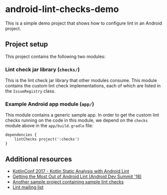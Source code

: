 # android-lint-checks-demo

This is a simple demo project that shows how to configure lint in an Android project.

## Project setup

This project contains the following two modules:

### Lint check jar library (`checks/`)

This is the lint check jar library that other modules consume. This module contains
the custom lint check implementations, each of which are listed in the `IssueRegistry`
class.

### Example Android app module (`app/`)

This module contains a generic sample app. In order to get the custom lint checks
running on the code in this module, we depend on the `checks` module above in the
`app/build.gradle` file:

```
dependencies {
    lintChecks project(':checks')
}
```

## Additional resources

* [KotlinConf 2017 - Kotlin Static Analysis with Android Lint](https://www.youtube.com/watch?v=p8yX5-lPS6o)
* [Getting the Most Out of Android Lint (Android Dev Summit '18)](https://www.youtube.com/watch?v=ffH-LD5uP4s)
* [Another sample project containing sample lint checks](https://github.com/googlesamples/android-custom-lint-rules)
* [Lint mailing list](https://groups.google.com/forum/#!forum/lint-dev)
